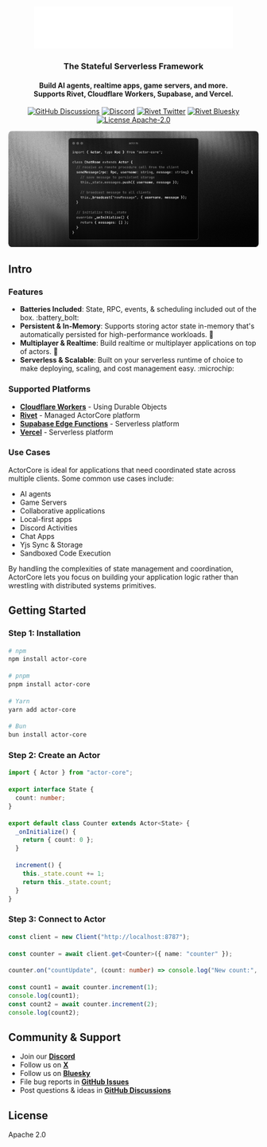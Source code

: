 <p align="center">
  <a href="https://actorcore.org">
    <picture>
      <source media="(prefers-color-scheme: dark)" srcset="./media/icon-text-white.svg" alt="ActorCore" width="400">
      <img src="./media/icon-text-white.svg" alt="ActorCore" width="400">
    </picture>
  </a>
</p>

<h3 align="center">The Stateful Serverless Framework</h3>
<h4 align="center">
  Build AI agents, realtime apps, game servers, and more.<br/>
  Supports Rivet, Cloudflare Workers, Supabase, and Vercel.
</h4>
<p align="center">
  <!-- <a href="https://github.com/rivet-gg/rivet/graphs/commit-activity"><img alt="GitHub commit activity" src="https://img.shields.io/github/commit-activity/m/rivet-gg/rivet?style=flat-square"/></a> -->
  <a href="https://github.com/orgs/rivet-gg/discussions"><img alt="GitHub Discussions" src="https://img.shields.io/github/discussions/rivet-gg/rivet?logo=github&logoColor=fff"></a>
    <a href="https://rivet.gg/discord"><img alt="Discord" src="https://img.shields.io/discord/822914074136018994?color=7389D8&label&logo=discord&logoColor=ffffff"/></a>
   <a href="https://twitter.com/rivet_gg"><img src="https://img.shields.io/twitter/follow/rivet_gg" alt="Rivet Twitter" /></a>
   <a href="https://bsky.app/profile/rivet.gg"><img src="https://img.shields.io/badge/Follow%20%40rivet.gg-4C1?color=0285FF&logo=bluesky&logoColor=ffffff" alt="Rivet Bluesky" /></a>
  <a href="/LICENSE"><img alt="License Apache-2.0" src="https://img.shields.io/github/license/rivet-gg/rivet?logo=open-source-initiative&logoColor=white"></a>
</p>

![Code snippets](./media/code.png)

## Intro

### Features

- **Batteries Included**: State, RPC, events, & scheduling included out of the box. :battery_bolt:
- **Persistent & In-Memory**: Supports storing actor state in-memory that's automatically persisted for high-performance workloads. :floppy_disk:
- **Multiplayer & Realtime**: Build realtime or multiplayer applications on top of actors. :floppy_disk:
- **Serverless & Scalable**: Built on your serverless runtime of choice to make deploying, scaling, and cost management easy. :microchip:

### Supported Platforms

- [**Cloudflare Workers**](https://actorcore.dev/platforms/cloudflare-workers) - Using Durable Objects
- [**Rivet**](https://actorcore.dev/platforms/rivet) - Managed ActorCore platform
- [**Supabase Edge Functions**](https://actorcore.dev/platforms/supabase) - Serverless platform
- [**Vercel**](https://actorcore.dev/platforms/vercel) - Serverless platform

### Use Cases

ActorCore is ideal for applications that need coordinated state across multiple clients. Some common use cases include:

- AI agents
- Game Servers
- Collaborative applications
- Local-first apps
- Discord Activities
- Chat Apps
- Yjs Sync & Storage
- Sandboxed Code Execution

By handling the complexities of state management and coordination, ActorCore lets you focus on building your application logic rather than wrestling with distributed systems primitives.

## Getting Started

### Step 1: Installation

```bash npm
# npm
npm install actor-core

# pnpm
pnpm install actor-core

# Yarn
yarn add actor-core

# Bun
bun install actor-core
```

### Step 2: Create an Actor

```typescript
import { Actor } from "actor-core";

export interface State {
  count: number;
}

export default class Counter extends Actor<State> {
  _onInitialize() {
    return { count: 0 };
  }

  increment() {
    this._state.count += 1;
    return this._state.count;
  }
}
```

### Step 3: Connect to Actor

```typescript
const client = new Client("http://localhost:8787");

const counter = await client.get<Counter>({ name: "counter" });

counter.on("countUpdate", (count: number) => console.log("New count:", count));

const count1 = await counter.increment(1);
console.log(count1);
const count2 = await counter.increment(2);
console.log(count2);
```

## Community & Support

-   Join our [**Discord**](https://rivet.gg/discord)
-   Follow us on [**X**](https://x.com/rivet_gg)
-   Follow us on [**Bluesky**](https://bsky.app/profile/rivet-gg.bsky.social)
- File bug reports in [**GitHub Issues**](https://github.com/rivet-gg/ActorCore/issues)
- Post questions & ideas in [**GitHub Discussions**](https://github.com/orgs/rivet-gg/discussions)

## License

Apache 2.0
